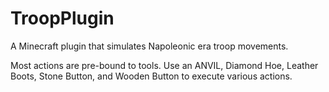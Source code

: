 # TroopPlugin
A Minecraft plugin that simulates Napoleonic era troop movements. 

Most actions are pre-bound to tools. Use an ANVIL, Diamond Hoe, Leather Boots, Stone Button, and Wooden Button to execute various actions.